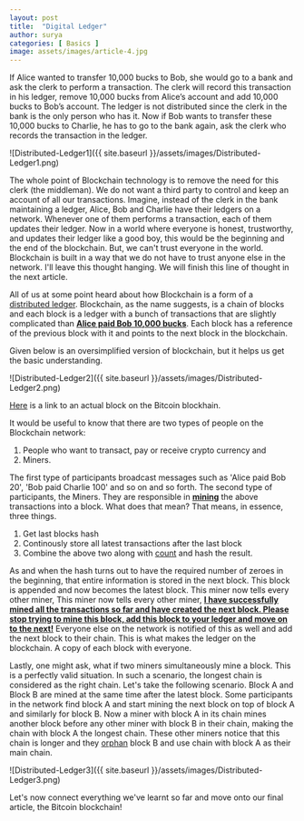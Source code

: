 ```yaml
---
layout: post
title:  "Digital Ledger"
author: surya 
categories: [ Basics ]
image: assets/images/article-4.jpg
---
```


If Alice wanted to transfer 10,000 bucks to Bob, she would go to a bank and ask the clerk to perform a transaction. The clerk will record this transaction in his ledger, remove 10,000 bucks from Alice’s account and add 10,000 bucks to Bob’s account. The ledger is not distributed since the clerk in the bank is the only person who has it. Now if Bob wants to transfer these 10,000 bucks to Charlie, he has to go to the bank again, ask the clerk who records the transaction in the ledger.

![Distributed-Ledger1]({{ site.baseurl }}/assets/images/Distributed-Ledger1.png)

The whole point of Blockchain technology is to remove the need for this clerk (the middleman). We do not want a third party to control and keep an account of all our transactions. Imagine, instead of the clerk in the bank maintaining a ledger, Alice, Bob and Charlie have their ledgers on a network. Whenever one of them performs a transaction, each of them updates their ledger. Now in a world where everyone is honest, trustworthy, and updates their ledger like a good boy, this would be the beginning and the end of the blockchain. But, we can't trust everyone in the world. Blockchain is built in a way that we do not have to trust anyone else in the network.
I'll leave this thought hanging. We will finish this line of thought in the next article.

All of us at some point heard about how Blockchain is a form of a <u>distributed ledger</u>. Blockchain, as the name suggests, is a chain of blocks and each block is a ledger with a bunch of transactions that are slightly complicated than <u><b>Alice paid Bob 10,000 bucks</b></u>. Each block has a reference of the previous block with it and points to the next block in the blockchain.

Given below is an oversimplified version of blockchain, but it helps us get the basic understanding.

![Distributed-Ledger2]({{ site.baseurl }}/assets/images/Distributed-Ledger2.png)

[Here](https://www.blockchain.com/btc/block/0000000000000000000d20bbd16fb5ff61d7824a4e9f3807db79a918690617fc) is a link to an actual block on the Bitcoin blockhain.

It would be useful to know that there are two types of people on the Blockchain network:
1. People who want to transact, pay or receive crypto currency and
2. Miners. 

The first type of participants broadcast messages such as 'Alice paid Bob 20', 'Bob paid Charlie 100' and so on and so forth.
The second type of participants, the Miners. They are responsible in <u><b>mining</b></u> the above transactions into a block. What does that mean? That means, in essence, three things.
1. Get last blocks hash
2. Continously store all latest transactions after the last block
3. Combine the above two along with <u>count</u> and hash the result.

As and when the hash turns out to have the required number of zeroes in the beginning, that entire information is stored in the next block. This block is appended and now becomes the latest block. This miner now tells every other miner,
This miner now tells every other miner, <u><b>I have successfully mined all the transactions so far and have created the next block. Please stop trying to mine this block, add this block to your ledger and move on to the next!</b></u> Everyone else on the network is notified of this as well and add the next block to their chain. This is what makes the ledger on the blockchain. A copy of each block with everyone.

Lastly, one might ask, what if two miners simultaneously mine a block. This is a perfectly valid situation. In such a scenario, the longest chain is considered as the right chain. Let's take the following scenario. Block A and Block B are mined at the same time after the latest block. Some participants in the network find block A and start mining the next block on top of block A and similarly for block B. Now a miner with block A in its chain mines another block before any other miner with block B in their chain, making the chain with block A the longest chain. These other miners notice that this chain is longer and they <u>orphan</u> block B and use chain with block A as their main chain.

![Distributed-Ledger3]({{ site.baseurl }}/assets/images/Distributed-Ledger3.png)

Let's now connect everything we've learnt so far and move onto our final article, the Bitcoin blockchain!